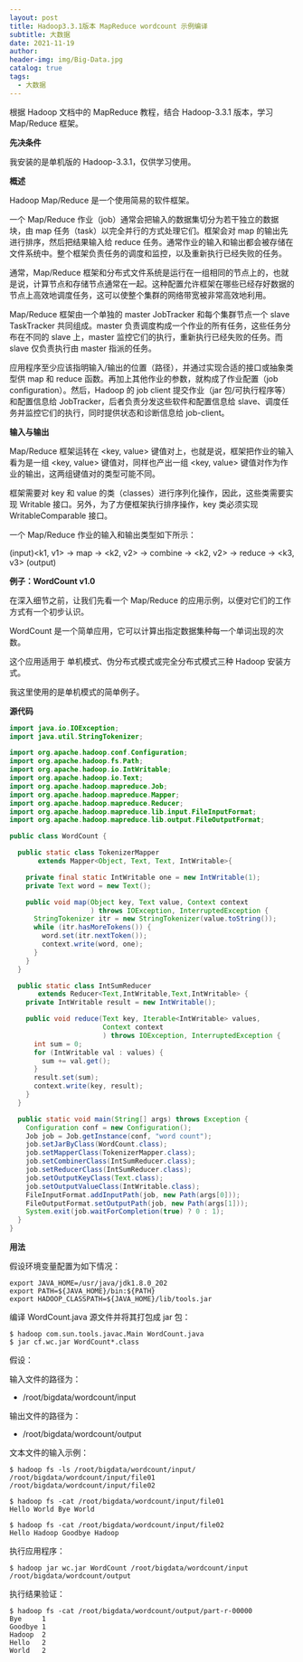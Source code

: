 ```yaml
---
layout: post
title: Hadoop3.3.1版本 MapReduce wordcount 示例编译
subtitle: 大数据
date: 2021-11-19
author:
header-img: img/Big-Data.jpg
catalog: true
tags:
  - 大数据
---
```


根据 Hadoop 文档中的 MapReduce 教程，结合 Hadoop-3.3.1 版本，学习 Map/Reduce 框架。

**先决条件**

我安装的是单机版的 Hadoop-3.3.1，仅供学习使用。

**概述**

Hadoop Map/Reduce 是一个使用简易的软件框架。

一个 Map/Reduce 作业（job）通常会把输入的数据集切分为若干独立的数据块，由 map 任务（task）以完全并行的方式处理它们。框架会对 map 的输出先进行排序，然后把结果输入给 reduce 任务。通常作业的输入和输出都会被存储在文件系统中。整个框架负责任务的调度和监控，以及重新执行已经失败的任务。

通常，Map/Reduce 框架和分布式文件系统是运行在一组相同的节点上的，也就是说，计算节点和存储节点通常在一起。这种配置允许框架在哪些已经存好数据的节点上高效地调度任务，这可以使整个集群的网络带宽被非常高效地利用。

Map/Reduce 框架由一个单独的 master JobTracker 和每个集群节点一个 slave TaskTracker 共同组成。master 负责调度构成一个作业的所有任务，这些任务分布在不同的 slave 上，master 监控它们的执行，重新执行已经失败的任务。而 slave 仅负责执行由 master 指派的任务。

应用程序至少应该指明输入/输出的位置（路径），并通过实现合适的接口或抽象类型供 map 和 reduce 函数。再加上其他作业的参数，就构成了作业配置（job configuration）。然后，Hadoop 的 job client 提交作业（jar 包/可执行程序等）和配置信息给 JobTracker，后者负责分发这些软件和配置信息给 slave、调度任务并监控它们的执行，同时提供状态和诊断信息给 job-client。

**输入与输出**

Map/Reduce 框架运转在 <key, value> 键值对上，也就是说，框架把作业的输入看为是一组 <key, value> 键值对，同样也产出一组 <key, value> 键值对作为作业的输出，这两组键值对的类型可能不同。

框架需要对 key 和 value 的类（classes）进行序列化操作，因此，这些类需要实现 Writable 接口。另外，为了方便框架执行排序操作，key 类必须实现 WritableComparable 接口。

一个 Map/Reduce 作业的输入和输出类型如下所示：

(input)<k1, v1> -> map -> <k2, v2> -> combine -> <k2, v2> -> reduce -> <k3, v3> (output)

**例子：WordCount v1.0**

在深入细节之前，让我们先看一个 Map/Reduce 的应用示例，以便对它们的工作方式有一个初步认识。

WordCount 是一个简单应用，它可以计算出指定数据集种每一个单词出现的次数。

这个应用适用于 单机模式、伪分布式模式或完全分布式模式三种 Hadoop 安装方式。

我这里使用的是单机模式的简单例子。

**源代码**

```java
import java.io.IOException;
import java.util.StringTokenizer;

import org.apache.hadoop.conf.Configuration;
import org.apache.hadoop.fs.Path;
import org.apache.hadoop.io.IntWritable;
import org.apache.hadoop.io.Text;
import org.apache.hadoop.mapreduce.Job;
import org.apache.hadoop.mapreduce.Mapper;
import org.apache.hadoop.mapreduce.Reducer;
import org.apache.hadoop.mapreduce.lib.input.FileInputFormat;
import org.apache.hadoop.mapreduce.lib.output.FileOutputFormat;

public class WordCount {

  public static class TokenizerMapper
       extends Mapper<Object, Text, Text, IntWritable>{

    private final static IntWritable one = new IntWritable(1);
    private Text word = new Text();

    public void map(Object key, Text value, Context context
                    ) throws IOException, InterruptedException {
      StringTokenizer itr = new StringTokenizer(value.toString());
      while (itr.hasMoreTokens()) {
        word.set(itr.nextToken());
        context.write(word, one);
      }
    }
  }

  public static class IntSumReducer
       extends Reducer<Text,IntWritable,Text,IntWritable> {
    private IntWritable result = new IntWritable();

    public void reduce(Text key, Iterable<IntWritable> values,
                       Context context
                       ) throws IOException, InterruptedException {
      int sum = 0;
      for (IntWritable val : values) {
        sum += val.get();
      }
      result.set(sum);
      context.write(key, result);
    }
  }

  public static void main(String[] args) throws Exception {
    Configuration conf = new Configuration();
    Job job = Job.getInstance(conf, "word count");
    job.setJarByClass(WordCount.class);
    job.setMapperClass(TokenizerMapper.class);
    job.setCombinerClass(IntSumReducer.class);
    job.setReducerClass(IntSumReducer.class);
    job.setOutputKeyClass(Text.class);
    job.setOutputValueClass(IntWritable.class);
    FileInputFormat.addInputPath(job, new Path(args[0]));
    FileOutputFormat.setOutputPath(job, new Path(args[1]));
    System.exit(job.waitForCompletion(true) ? 0 : 1);
  }
}
```

**用法**

假设环境变量配置为如下情况：

```
export JAVA_HOME=/usr/java/jdk1.8.0_202
export PATH=${JAVA_HOME}/bin:${PATH}
export HADOOP_CLASSPATH=${JAVA_HOME}/lib/tools.jar
```

编译 WordCount.java 源文件并将其打包成 jar 包：

```
$ hadoop com.sun.tools.javac.Main WordCount.java
$ jar cf.wc.jar WordCount*.class
```

假设：

输入文件的路径为：

- /root/bigdata/wordcount/input

输出文件的路径为：

- /root/bigdata/wordcount/output

文本文件的输入示例：

```
$ hadoop fs -ls /root/bigdata/wordcount/input/
/root/bigdata/wordcount/input/file01
/root/bigdata/wordcount/input/file02

$ hadoop fs -cat /root/bigdata/wordcount/input/file01
Hello World Bye World

$ hadoop fs -cat /root/bigdata/wordcount/input/file02
Hello Hadoop Goodbye Hadoop
```

执行应用程序：

```
$ hadoop jar wc.jar WordCount /root/bigdata/wordcount/input /root/bigdata/wordcount/output
```

执行结果验证：

```
$ hadoop fs -cat /root/bigdata/wordcount/output/part-r-00000
Bye     1
Goodbye 1
Hadoop  2
Hello   2
World   2
```
